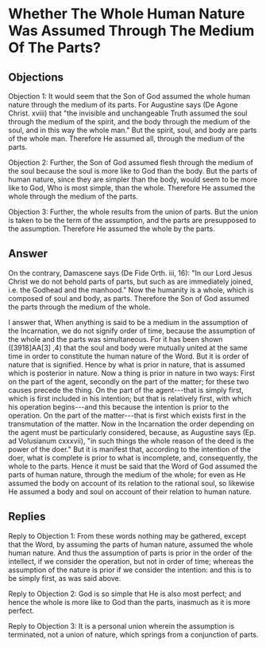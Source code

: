# Whether The Whole Human Nature Was Assumed Through The Medium Of The Parts?

## Objections

Objection 1: It would seem that the Son of God assumed the whole human nature through the medium of its parts. For Augustine says (De Agone Christ. xviii) that "the invisible and unchangeable Truth assumed the soul through the medium of the spirit, and the body through the medium of the soul, and in this way the whole man." But the spirit, soul, and body are parts of the whole man. Therefore He assumed all, through the medium of the parts.

Objection 2: Further, the Son of God assumed flesh through the medium of the soul because the soul is more like to God than the body. But the parts of human nature, since they are simpler than the body, would seem to be more like to God, Who is most simple, than the whole. Therefore He assumed the whole through the medium of the parts.

Objection 3: Further, the whole results from the union of parts. But the union is taken to be the term of the assumption, and the parts are presupposed to the assumption. Therefore He assumed the whole by the parts.

## Answer

On the contrary, Damascene says (De Fide Orth. iii, 16): "In our Lord Jesus Christ we do not behold parts of parts, but such as are immediately joined, i.e. the Godhead and the manhood." Now the humanity is a whole, which is composed of soul and body, as parts. Therefore the Son of God assumed the parts through the medium of the whole.

I answer that, When anything is said to be a medium in the assumption of the Incarnation, we do not signify order of time, because the assumption of the whole and the parts was simultaneous. For it has been shown ([3918]AA[3] ,4) that the soul and body were mutually united at the same time in order to constitute the human nature of the Word. But it is order of nature that is signified. Hence by what is prior in nature, that is assumed which is posterior in nature. Now a thing is prior in nature in two ways: First on the part of the agent, secondly on the part of the matter; for these two causes precede the thing. On the part of the agent---that is simply first, which is first included in his intention; but that is relatively first, with which his operation begins---and this because the intention is prior to the operation. On the part of the matter---that is first which exists first in the transmutation of the matter. Now in the Incarnation the order depending on the agent must be particularly considered, because, as Augustine says (Ep. ad Volusianum cxxxvii), "in such things the whole reason of the deed is the power of the doer." But it is manifest that, according to the intention of the doer, what is complete is prior to what is incomplete, and, consequently, the whole to the parts. Hence it must be said that the Word of God assumed the parts of human nature, through the medium of the whole; for even as He assumed the body on account of its relation to the rational soul, so likewise He assumed a body and soul on account of their relation to human nature.

## Replies

Reply to Objection 1: From these words nothing may be gathered, except that the Word, by assuming the parts of human nature, assumed the whole human nature. And thus the assumption of parts is prior in the order of the intellect, if we consider the operation, but not in order of time; whereas the assumption of the nature is prior if we consider the intention: and this is to be simply first, as was said above.

Reply to Objection 2: God is so simple that He is also most perfect; and hence the whole is more like to God than the parts, inasmuch as it is more perfect.

Reply to Objection 3: It is a personal union wherein the assumption is terminated, not a union of nature, which springs from a conjunction of parts.